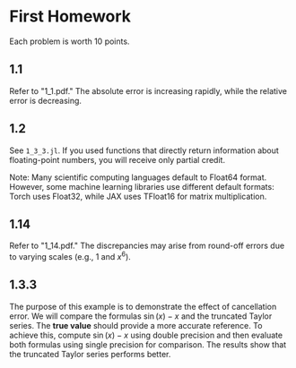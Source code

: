 # First Homework

Each problem is worth 10 points.

## 1.1

Refer to "1_1.pdf." The absolute error is increasing rapidly, while the relative error is decreasing.

## 1.2

See `1_3_3.jl`. If you used functions that directly return information about floating-point numbers, you will receive only partial credit.

Note: Many scientific computing languages default to Float64 format. However, some machine learning libraries use different default formats: Torch uses Float32, while JAX uses TFloat16 for matrix multiplication.

## 1.14

Refer to "1_14.pdf." The discrepancies may arise from round-off errors due to varying scales (e.g., 1 and $x^6$).

## 1.3.3

The purpose of this example is to demonstrate the effect of cancellation error. We will compare the formulas $\sin(x) - x$ and the truncated Taylor series. The **true value** should provide a more accurate reference. To achieve this, compute $\sin(x) - x$ using double precision and then evaluate both formulas using single precision for comparison. The results show that the truncated Taylor series performs better. 